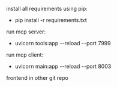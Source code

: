 install all requirements using pip:
- pip install -r requirements.txt

run mcp server:
- uvicorn tools:app --reload --port 7999

run mcp client:
- uvicorn main:app --reload --port 8003 

frontend in other git repo